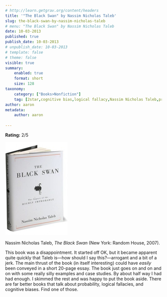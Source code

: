 ```yaml
---
# http://learn.getgrav.org/content/headers
title: '"The Black Swan" by Nassim Nicholas Taleb'
slug: the-black-swan-by-nassim-nicholas-taleb
# menu: "The Black Swan" by Nassim Nicholas Taleb
date: 10-03-2013
published: true
publish_date: 10-03-2013
# unpublish_date: 10-03-2013
# template: false
# theme: false
visible: true
summary:
    enabled: true
    format: short
    size: 128
taxonomy:
    category: ["Books>Nonfiction"]
    tag: [2star,cognitive bias,logical fallacy,Nassim Nicholas Taleb,probability]
author: aaron
metadata:
    author: aaron

---
```


**Rating:** 2/5

![Black Swan](blackswan-200x300.jpg)

Nassim Nicholas Taleb, *The Black Swan* (New York: Random House, 2007).

This book was a disappointment. It started off OK, but it became apparent quite quickly that Taleb is—how should I say this?—arrogant and a bit of a jerk. The main thrust of the book (in itself interesting) could have *easily* been conveyed in a short 20-page essay. The book just goes on and on and on with some really silly examples and case studies. By about half way I had had enough. I skimmed the rest and was happy to put the book aside. There are far better books that talk about probability, logical fallacies, and cognitive biases. Find one of those.

